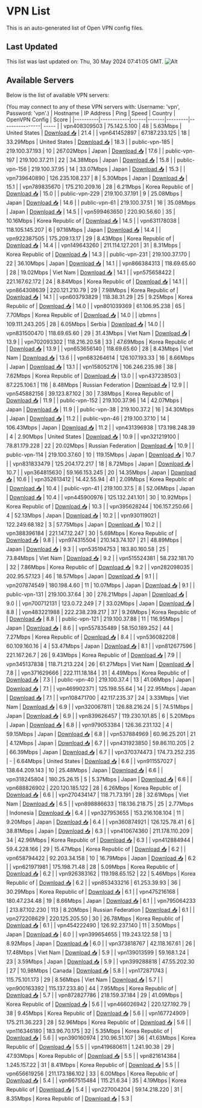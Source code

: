 # VPN List

This is an auto-generated list of Open VPN config files.

## Last Updated

This list was last updated on: Thu, 30 May 2024 07:41:05 GMT.
![Alt](https://repobeats.axiom.co/api/embed/186b98318ef1479477931607c1ad7d823f12451f.svg "Repobeats analytics image")

## Available Servers

Below is the list of available VPN servers:

(You may connect to any of these VPN servers with: Username: 'vpn', Password: 'vpn'.)
| Hostname | IP Address | Ping | Speed | Country | OpenVPN Config | Score |
|----------|------------|------|-------|---------|----------------| ----- |
| vpn408309503 | 75.142.5.100 | 48 | 5.63Mbps | United States | [Download 📥](./configs/server_0_US.ovpn) | 21.4 |
| vpn641452897 | 67.187.233.125 | 18 | 33.29Mbps | United States | [Download 📥](./configs/server_1_US.ovpn) | 18.3 |
| public-vpn-185 | 219.100.37.193 | 10 | 267.02Mbps | Japan | [Download 📥](./configs/server_2_JP.ovpn) | 17.6 |
| public-vpn-197 | 219.100.37.211 | 22 | 34.38Mbps | Japan | [Download 📥](./configs/server_3_JP.ovpn) | 15.8 |
| public-vpn-156 | 219.100.37.95 | 14 | 33.07Mbps | Japan | [Download 📥](./configs/server_4_JP.ovpn) | 15.3 |
| vpn739640890 | 126.235.108.237 | 8 | 5.30Mbps | Japan | [Download 📥](./configs/server_5_JP.ovpn) | 15.1 |
| vpn789835670 | 175.210.209.16 | 28 | 6.21Mbps | Korea Republic of | [Download 📥](./configs/server_6_KR.ovpn) | 15.0 |
| public-vpn-229 | 219.100.37.191 | 9 | 25.08Mbps | Japan | [Download 📥](./configs/server_7_JP.ovpn) | 14.6 |
| public-vpn-61 | 219.100.37.51 | 16 | 35.08Mbps | Japan | [Download 📥](./configs/server_8_JP.ovpn) | 14.5 |
| vpn599463650 | 220.90.56.60 | 35 | 10.16Mbps | Korea Republic of | [Download 📥](./configs/server_9_KR.ovpn) | 14.5 |
| vpn631178038 | 118.105.145.207 | 6 | 97.16Mbps | Japan | [Download 📥](./configs/server_10_JP.ovpn) | 14.4 |
| vpn922387505 | 175.209.13.17 | 29 | 8.43Mbps | Korea Republic of | [Download 📥](./configs/server_11_KR.ovpn) | 14.4 |
| vpn149643260 | 211.114.127.201 | 31 | 8.31Mbps | Korea Republic of | [Download 📥](./configs/server_12_KR.ovpn) | 14.3 |
| public-vpn-231 | 219.100.37.170 | 22 | 36.10Mbps | Japan | [Download 📥](./configs/server_13_JP.ovpn) | 14.1 |
| vpn866384313 | 118.69.65.60 | 28 | 19.02Mbps | Viet Nam | [Download 📥](./configs/server_14_VN.ovpn) | 14.1 |
| vpn575658422 | 221.167.62.172 | 24 | 8.84Mbps | Korea Republic of | [Download 📥](./configs/server_15_KR.ovpn) | 14.1 |
| vpn864308639 | 220.121.210.79 | 29 | 7.98Mbps | Korea Republic of | [Download 📥](./configs/server_16_KR.ovpn) | 14.1 |
| vpn603793829 | 118.38.31.29 | 25 | 9.25Mbps | Korea Republic of | [Download 📥](./configs/server_17_KR.ovpn) | 14.0 |
| vpn801039369 | 61.106.95.238 | 65 | 7.70Mbps | Korea Republic of | [Download 📥](./configs/server_18_KR.ovpn) | 14.0 |
| izbmns | 109.111.243.205 | 28 | 6.05Mbps | Serbia | [Download 📥](./configs/server_19_RS.ovpn) | 14.0 |
| vpn831500470 | 118.69.65.60 | 29 | 31.43Mbps | Viet Nam | [Download 📥](./configs/server_20_VN.ovpn) | 13.9 |
| vpn702093302 | 118.216.20.58 | 33 | 47.69Mbps | Korea Republic of | [Download 📥](./configs/server_21_KR.ovpn) | 13.9 |
| vpn653656140 | 118.69.65.60 | 28 | 8.43Mbps | Viet Nam | [Download 📥](./configs/server_22_VN.ovpn) | 13.6 |
| vpn683264614 | 126.107.193.33 | 16 | 8.66Mbps | Japan | [Download 📥](./configs/server_23_JP.ovpn) | 13.1 |
| vpn158052176 | 106.246.235.98 | 38 | 7.62Mbps | Korea Republic of | [Download 📥](./configs/server_24_KR.ovpn) | 13.0 |
| vpn437238503 | 87.225.106.1 | 116 | 8.48Mbps | Russian Federation | [Download 📥](./configs/server_25_RU.ovpn) | 12.9 |
| vpn545882156 | 39.123.87.102 | 30 | 7.38Mbps | Korea Republic of | [Download 📥](./configs/server_26_KR.ovpn) | 11.9 |
| public-vpn-152 | 219.100.37.96 | 14 | 42.07Mbps | Japan | [Download 📥](./configs/server_27_JP.ovpn) | 11.9 |
| public-vpn-38 | 219.100.37.2 | 16 | 34.30Mbps | Japan | [Download 📥](./configs/server_28_JP.ovpn) | 11.2 |
| public-vpn-46 | 219.100.37.10 | 14 | 106.43Mbps | Japan | [Download 📥](./configs/server_29_JP.ovpn) | 11.2 |
| vpn431396938 | 173.198.248.39 | 4 | 2.90Mbps | United States | [Download 📥](./configs/server_30_US.ovpn) | 10.9 |
| vpn321219100 | 78.81.179.228 | 22 | 20.02Mbps | Russian Federation | [Download 📥](./configs/server_31_RU.ovpn) | 10.9 |
| public-vpn-114 | 219.100.37.60 | 10 | 119.15Mbps | Japan | [Download 📥](./configs/server_32_JP.ovpn) | 10.7 |
| vpn831833479 | 125.204.172.217 | 18 | 8.72Mbps | Japan | [Download 📥](./configs/server_33_JP.ovpn) | 10.7 |
| vpn364815630 | 59.166.153.245 | 20 | 14.35Mbps | Japan | [Download 📥](./configs/server_34_JP.ovpn) | 10.6 |
| vpn352613412 | 14.42.55.94 | 41 | 2.09Mbps | Korea Republic of | [Download 📥](./configs/server_35_KR.ovpn) | 10.4 |
| public-vpn-41 | 219.100.37.5 | 8 | 52.06Mbps | Japan | [Download 📥](./configs/server_36_JP.ovpn) | 10.4 |
| vpn445900976 | 125.132.241.101 | 30 | 10.92Mbps | Korea Republic of | [Download 📥](./configs/server_37_KR.ovpn) | 10.3 |
| vpn395628244 | 106.157.250.66 | 4 | 52.13Mbps | Japan | [Download 📥](./configs/server_38_JP.ovpn) | 10.2 |
| vpn930119021 | 122.249.68.182 | 3 | 57.75Mbps | Japan | [Download 📥](./configs/server_39_JP.ovpn) | 10.2 |
| vpn388396184 | 221.147.12.247 | 30 | 5.69Mbps | Korea Republic of | [Download 📥](./configs/server_40_KR.ovpn) | 9.8 |
| vpn974315504 | 210.143.74.107 | 21 | 48.89Mbps | Japan | [Download 📥](./configs/server_41_JP.ovpn) | 9.3 |
| vpn535194753 | 183.80.160.58 | 25 | 73.84Mbps | Viet Nam | [Download 📥](./configs/server_42_VN.ovpn) | 9.2 |
| vpn515524381 | 58.232.181.70 | 32 | 7.86Mbps | Korea Republic of | [Download 📥](./configs/server_43_KR.ovpn) | 9.2 |
| vpn282098035 | 202.95.57.123 | 46 | 18.57Mbps | Japan | [Download 📥](./configs/server_44_JP.ovpn) | 9.1 |
| vpn207874549 | 180.198.4.60 | 11 | 10.07Mbps | Japan | [Download 📥](./configs/server_45_JP.ovpn) | 9.1 |
| public-vpn-131 | 219.100.37.64 | 30 | 276.21Mbps | Japan | [Download 📥](./configs/server_46_JP.ovpn) | 9.0 |
| vpn700712131 | 123.0.72.249 | 7 | 33.02Mbps | Japan | [Download 📥](./configs/server_47_JP.ovpn) | 8.8 |
| vpn483221988 | 222.238.239.217 | 37 | 9.26Mbps | Korea Republic of | [Download 📥](./configs/server_48_KR.ovpn) | 8.8 |
| public-vpn-121 | 219.100.37.88 | 11 | 116.95Mbps | Japan | [Download 📥](./configs/server_49_JP.ovpn) | 8.6 |
| vpn557835489 | 58.150.189.252 | 44 | 7.27Mbps | Korea Republic of | [Download 📥](./configs/server_50_KR.ovpn) | 8.4 |
| vpn536082208 | 60.109.160.16 | 4 | 53.47Mbps | Japan | [Download 📥](./configs/server_51_JP.ovpn) | 8.1 |
| vpn812677596 | 221.167.26.7 | 26 | 9.43Mbps | Korea Republic of | [Download 📥](./configs/server_52_KR.ovpn) | 7.9 |
| vpn345137838 | 118.71.213.224 | 26 | 61.27Mbps | Viet Nam | [Download 📥](./configs/server_53_VN.ovpn) | 7.8 |
| vpn371629666 | 222.111.18.184 | 31 | 4.49Mbps | Korea Republic of | [Download 📥](./configs/server_54_KR.ovpn) | 7.3 |
| public-vpn-40 | 219.100.37.4 | 13 | 41.06Mbps | Japan | [Download 📥](./configs/server_55_JP.ovpn) | 7.1 |
| vpn469902371 | 125.198.55.64 | 14 | 22.95Mbps | Japan | [Download 📥](./configs/server_56_JP.ovpn) | 7.1 |
| vpn108471700 | 42.117.235.37 | 24 | 3.33Mbps | Viet Nam | [Download 📥](./configs/server_57_VN.ovpn) | 6.9 |
| vpn320067811 | 126.88.216.24 | 5 | 74.51Mbps | Japan | [Download 📥](./configs/server_58_JP.ovpn) | 6.9 |
| vpn839626457 | 119.230.101.85 | 6 | 5.20Mbps | Japan | [Download 📥](./configs/server_59_JP.ovpn) | 6.8 |
| vpn979053384 | 126.36.231.132 | 4 | 59.15Mbps | Japan | [Download 📥](./configs/server_60_JP.ovpn) | 6.8 |
| vpn537884969 | 60.96.25.201 | 21 | 4.12Mbps | Japan | [Download 📥](./configs/server_61_JP.ovpn) | 6.7 |
| vpn431923850 | 59.86.110.205 | 2 | 66.39Mbps | Japan | [Download 📥](./configs/server_62_JP.ovpn) | 6.7 |
| vpn370374473 | 174.73.252.235 | - | 6.64Mbps | United States | [Download 📥](./configs/server_63_US.ovpn) | 6.6 |
| vpn911557027 | 138.64.209.143 | 10 | 25.48Mbps | Japan | [Download 📥](./configs/server_64_JP.ovpn) | 6.6 |
| vpn318245804 | 180.25.26.15 | 5 | 5.37Mbps | Japan | [Download 📥](./configs/server_65_JP.ovpn) | 6.6 |
| vpn688826902 | 220.120.185.122 | 28 | 6.26Mbps | Korea Republic of | [Download 📥](./configs/server_66_KR.ovpn) | 6.6 |
| vpn270434147 | 118.71.73.191 | 28 | 32.61Mbps | Viet Nam | [Download 📥](./configs/server_67_VN.ovpn) | 6.5 |
| vpn898886633 | 118.136.218.75 | 25 | 2.77Mbps | Indonesia | [Download 📥](./configs/server_68_ID.ovpn) | 6.4 |
| vpn327953655 | 153.216.108.104 | 11 | 9.20Mbps | Japan | [Download 📥](./configs/server_69_JP.ovpn) | 6.4 |
| vpn360874921 | 126.125.78.41 | 6 | 38.81Mbps | Japan | [Download 📥](./configs/server_70_JP.ovpn) | 6.3 |
| vpn410674360 | 211.178.110.209 | 34 | 42.96Mbps | Korea Republic of | [Download 📥](./configs/server_71_KR.ovpn) | 6.3 |
| vpn412884944 | 59.4.228.166 | 29 | 15.47Mbps | Korea Republic of | [Download 📥](./configs/server_72_KR.ovpn) | 6.2 |
| vpn658794422 | 92.203.34.158 | 10 | 16.79Mbps | Japan | [Download 📥](./configs/server_73_JP.ovpn) | 6.2 |
| vpn621971981 | 175.198.71.48 | 28 | 5.09Mbps | Korea Republic of | [Download 📥](./configs/server_74_KR.ovpn) | 6.2 |
| vpn926383162 | 119.198.65.152 | 22 | 5.46Mbps | Korea Republic of | [Download 📥](./configs/server_75_KR.ovpn) | 6.2 |
| vpn853433216 | 61.253.39.93 | 36 | 30.29Mbps | Korea Republic of | [Download 📥](./configs/server_76_KR.ovpn) | 6.1 |
| vpn475216168 | 180.47.234.48 | 19 | 8.66Mbps | Japan | [Download 📥](./configs/server_77_JP.ovpn) | 6.1 |
| vpn795064233 | 213.87.102.230 | 113 | 8.20Mbps | Russian Federation | [Download 📥](./configs/server_78_RU.ovpn) | 6.1 |
| vpn272208629 | 220.125.205.50 | 30 | 26.78Mbps | Korea Republic of | [Download 📥](./configs/server_79_KR.ovpn) | 6.1 |
| vpn454222490 | 126.92.237.140 | 11 | 3.50Mbps | Japan | [Download 📥](./configs/server_80_JP.ovpn) | 6.0 |
| vpn399654655 | 119.243.122.58 | 13 | 8.92Mbps | Japan | [Download 📥](./configs/server_81_JP.ovpn) | 6.0 |
| vpn373818767 | 42.118.167.61 | 26 | 17.48Mbps | Viet Nam | [Download 📥](./configs/server_82_VN.ovpn) | 5.9 |
| vpn139013599 | 59.168.1.24 | 23 | 3.59Mbps | Japan | [Download 📥](./configs/server_83_JP.ovpn) | 5.9 |
| vpn399288818 | 47.55.202.30 | 27 | 10.98Mbps | Canada | [Download 📥](./configs/server_84_CA.ovpn) | 5.8 |
| vpn172871743 | 115.75.101.173 | 29 | 8.56Mbps | Viet Nam | [Download 📥](./configs/server_85_VN.ovpn) | 5.7 |
| vpn900163392 | 115.137.233.80 | 44 | 7.95Mbps | Korea Republic of | [Download 📥](./configs/server_86_KR.ovpn) | 5.7 |
| vpn872827786 | 218.159.37.184 | 29 | 41.09Mbps | Korea Republic of | [Download 📥](./configs/server_87_KR.ovpn) | 5.6 |
| vpn466026942 | 220.127.192.79 | 38 | 9.45Mbps | Korea Republic of | [Download 📥](./configs/server_88_KR.ovpn) | 5.6 |
| vpn167724909 | 175.211.36.223 | 28 | 52.96Mbps | Korea Republic of | [Download 📥](./configs/server_89_KR.ovpn) | 5.6 |
| vpn116346180 | 183.96.70.175 | 32 | 5.35Mbps | Korea Republic of | [Download 📥](./configs/server_90_KR.ovpn) | 5.6 |
| vpn390160974 | 210.96.51.107 | 36 | 41.63Mbps | Korea Republic of | [Download 📥](./configs/server_91_KR.ovpn) | 5.5 |
| vpn419680611 | 1.241.90.38 | 29 | 47.93Mbps | Korea Republic of | [Download 📥](./configs/server_92_KR.ovpn) | 5.5 |
| vpn821614384 | 1.245.157.22 | 31 | 8.41Mbps | Korea Republic of | [Download 📥](./configs/server_93_KR.ovpn) | 5.5 |
| vpn656619256 | 211.173.186.102 | 33 | 6.00Mbps | Korea Republic of | [Download 📥](./configs/server_94_KR.ovpn) | 5.4 |
| vpn667515484 | 115.21.6.34 | 35 | 4.19Mbps | Korea Republic of | [Download 📥](./configs/server_95_KR.ovpn) | 5.4 |
| vpn227004204 | 59.14.218.220 | 31 | 8.35Mbps | Korea Republic of | [Download 📥](./configs/server_96_KR.ovpn) | 5.3 |
